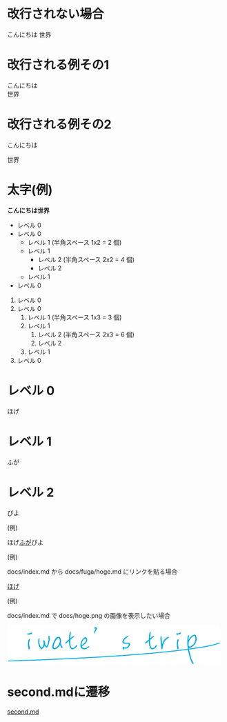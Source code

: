 # 改行されない場合
こんにちは
世界

# 改行される例その1
こんにちは  
世界

# 改行される例その2
こんにちは

世界

# 太字(例)

**こんにちは世界**

- レベル 0
- レベル 0
  - レベル 1 (半角スペース 1x2 = 2 個)
  - レベル 1
    - レベル 2 (半角スペース 2x2 = 4 個)
    - レベル 2
  - レベル 1
- レベル 0

1. レベル 0
1. レベル 0
   1. レベル 1 (半角スペース 1x3 = 3 個)
   1. レベル 1
      1. レベル 2 (半角スペース 2x3 = 6 個)
      1. レベル 2
   1. レベル 1
1. レベル 0

# レベル 0

ほげ

# レベル 1

ふが

# レベル 2

ぴよ

(例)

ほげ[ふが](https://github.com/)ぴよ

(例)

docs/index.md から docs/fuga/hoge.md にリンクを貼る場合

[ほげ](./fuga/hoge.md)

(例)

docs/index.md で docs/hoge.png の画像を表示したい場合

![ほげ](./hoge.png)

# second.mdに遷移

[second.md](./second.md)
